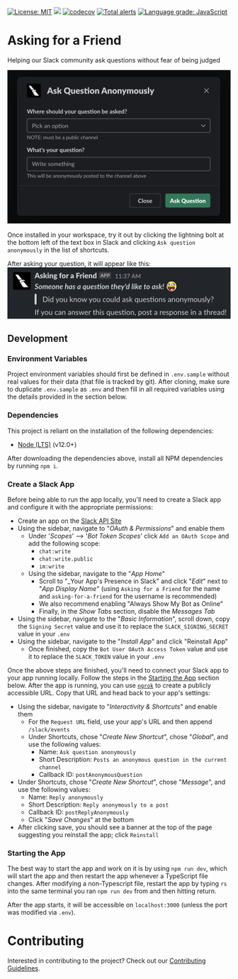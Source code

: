 [![License: MIT](https://img.shields.io/badge/License-MIT-blue.svg)](https://opensource.org/licenses/MIT)
![](https://github.com/AmericanAirlines/AskingForAFriend/workflows/Build/badge.svg?branch=main)
[![codecov](https://codecov.io/gh/AmericanAirlines/AskingForAFriend/branch/main/graph/badge.svg)](https://codecov.io/gh/AmericanAirlines/AskingForAFriend)
[![Total alerts](https://img.shields.io/lgtm/alerts/g/AmericanAirlines/AskingForAFriend.svg?logo=lgtm&logoWidth=18)](https://lgtm.com/projects/g/AmericanAirlines/AskingForAFriend/alerts/)
[![Language grade: JavaScript](https://img.shields.io/lgtm/grade/javascript/g/AmericanAirlines/AskingForAFriend.svg?logo=lgtm&logoWidth=18)](https://lgtm.com/projects/g/AmericanAirlines/AskingForAFriend/context:javascript)

# Asking for a Friend
Helping our Slack community ask questions without fear of being judged

![Screenshot](/assets/AppScreenshot.png)

Once installed in your workspace, try it out by clicking the lightning bolt at the bottom left of the text box in Slack and clicking `Ask question anonymously` in the list of shortcuts.

After asking your question, it will appear like this:
![Screenshot](/assets/PostScreenshot.png)

## Development
### Environment Variables
Project environment variables should first be defined in `.env.sample` without real values for their data (that file is tracked by git). After cloning, make sure to duplicate `.env.sample` as `.env` and then fill in all required variables using the details provided in the section below.

### Dependencies
This project is reliant on the installation of the following dependencies:
- [Node (LTS)](https://nodejs.org/en/download/) (v12.0+)

After downloading the dependencies above, install all NPM dependencies by running `npm i`.

### Create a Slack App
Before being able to run the app locally, you'll need to create a Slack app and configure it with the appropriate permissions:
- Create an app on the [Slack API Site](https://api.slack.com/apps)
- Using the sidebar, navigate to "_OAuth & Permissions_" and enable them
  - Under '_Scopes_' --> '_Bot Token Scopes_' click `Add an OAuth Scope` and add the following scope:
    - `chat:write`
    - `chat:write.public`
    - `im:write`
  - Using the sidebar, navigate to the "_App Home_"
    - Scroll to "_Your App's Presence in Slack" and click "_Edit_" next to "_App Display Name_" (using `Asking for a Friend` for the name and `asking-for-a-friend` for the username is recommended)
    - We also recommend enabling "Always Show My Bot as Online"
    - Finally, in the _Show Tabs_ section, disable the _Messages Tab_
- Using the sidebar, navigate to the "_Basic Information_", scroll down, copy the `Signing Secret` value and use it to replace the `SLACK_SIGNING_SECRET` value in your `.env`
- Using the sidebar, navigate to the "_Install App_" and click "Reinstall App"
  - Once finished, copy the `Bot User OAuth Access Token` value and use it to replace the `SLACK_TOKEN` value in your `.env`

Once the above steps are finished, you'll need to connect your Slack app to your app running locally. Follow the steps in the [Starting the App](#starting-the-app) section below. After the app is running, you can use [`ngrok`](https://ngrok.com) to create a publicly accessible URL. Copy that URL and head back to your app's settings:
- Using the sidebar, navigate to "_Interactivity & Shortcuts_" and enable them
  - For the `Request URL` field, use your app's URL and then append `/slack/events`
  - Under Shortcuts, chose "_Create New Shortcut_", chose "_Global_", and use the following values:
    - Name: `Ask question anonymously`
    - Short Description: `Posts an anonymous question in the current channel`
    - Callback ID: `postAnonymousQuestion`
- Under Shortcuts, chose "_Create New Shortcut_", chose "_Message_", and use the following values:
    - Name: `Reply anonymously`
    - Short Description: `Reply anonymously to a post`
    - Callback ID: `postReplyAnonymously`
  - Click "_Save Changes_" at the bottom
- After clicking save, you should see a banner at the top of the page suggesting you reinstall the app; click `Reinstall`

### Starting the App
The best way to start the app and work on it is by using `npm run dev`, which will start the app and then restart the app whenever a TypeScript file changes. After modifying a non-Typescript file, restart the app by typing `rs` into the same terminal you ran `npm run dev` from and then hitting return.

After the app starts, it will be accessible on `localhost:3000` (unless the port was modified via `.env`).

# Contributing
Interested in contributing to the project? Check out our [Contributing Guidelines](./.github/CONTRIBUTING.md).
